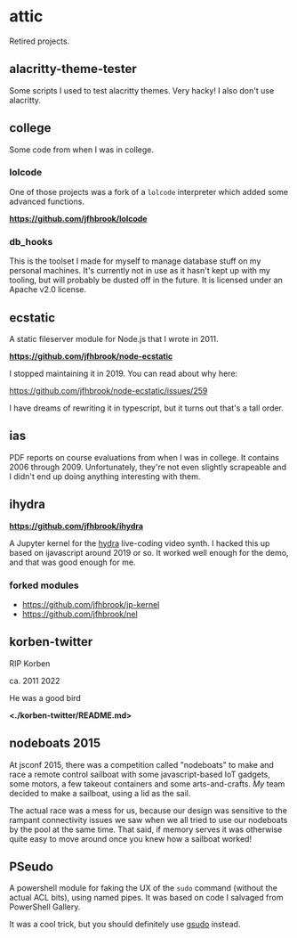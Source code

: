 # attic

Retired projects.

## alacritty-theme-tester

Some scripts I used to test alacritty themes. Very hacky! I also don't use
alacritty.

## college

Some code from when I was in college.

### lolcode

One of those projects was a fork of a `lolcode` interpreter which added some
advanced functions.

**<https://github.com/jfhbrook/lolcode>**

### db_hooks

This is the toolset I made for myself to manage database stuff on my personal
machines. It's currently not in use as it hasn't kept up with my tooling, but
will probably be dusted off in the future. It is licensed under an Apache v2.0
license.

## ecstatic

A static fileserver module for Node.js that I wrote in 2011. 

**<https://github.com/jfhbrook/node-ecstatic>**

I stopped maintaining it in 2019. You can read about why here:

<https://github.com/jfhbrook/node-ecstatic/issues/259>

I have dreams of rewriting it in typescript, but it turns out that's a tall
order.

## ias

PDF reports on course evaluations from when I was in college. It contains
2006 through 2009. Unfortunately, they're not even slightly scrapeable and I
didn't end up doing anything interesting with them.

## ihydra

**<https://github.com/jfhbrook/ihydra>**

A Jupyter kernel for the [hydra](https://hydra.ojack.xyz) live-coding video
synth. I hacked this up based on ijavascript around 2019 or so. It worked well
enough for the demo, and that was good enough for me.

### forked modules

* <https://github.com/jfhbrook/jp-kernel>
* <https://github.com/jfhbrook/nel>

## korben-twitter

RIP Korben

ca. 2011
2022

He was a good bird

**<./korben-twitter/README.md>**

## nodeboats 2015

At jsconf 2015, there was a competition called "nodeboats" to make and race a remote
control sailboat with some javascript-based IoT gadgets, some motors, a few
takeout containers and some arts-and-crafts. *My* team decided to make a
sailboat, using a lid as the sail.

The actual race was a mess for us, because our design was sensitive to the
rampant connectivity issues we saw when we all tried to use our nodeboats
by the pool at the same time. That said, if memory serves it was otherwise
quite easy to move around once you knew how a sailboat worked!

## PSeudo

A powershell module for faking the UX of the `sudo` command (without the
actual ACL bits), using named pipes. It was based on code I salvaged from
PowerShell Gallery.

It was a cool trick, but you should definitely use [gsudo](https://github.com/gerardog/gsudo)
instead.
